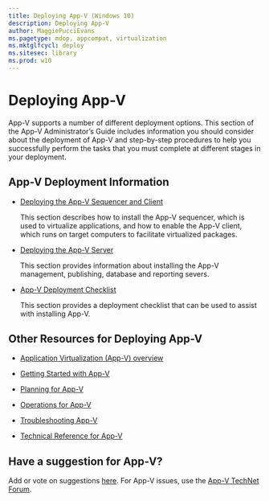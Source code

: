 ```yaml
---
title: Deploying App-V (Windows 10)
description: Deploying App-V
author: MaggiePucciEvans
ms.pagetype: mdop, appcompat, virtualization
ms.mktglfcycl: deploy
ms.sitesec: library
ms.prod: w10
---
```


# Deploying App-V

App-V supports a number of different deployment options. This section of the App-V Administrator’s Guide includes information you should consider about the deployment of App-V and step-by-step procedures to help you successfully perform the tasks that you must complete at different stages in your deployment.

## App-V Deployment Information


-   [Deploying the App-V Sequencer and Client](appv-deploying-the-appv-sequencer-and-client.md)

    This section describes how to install the App-V sequencer, which is used to virtualize applications, and how to enable the App-V client, which runs on target computers to facilitate virtualized packages.

-   [Deploying the App-V Server](appv-deploying-the-appv-server.md)

    This section provides information about installing the App-V management, publishing, database and reporting severs.

-   [App-V Deployment Checklist](appv-deployment-checklist.md)

    This section provides a deployment checklist that can be used to assist with installing App-V.

## Other Resources for Deploying App-V


-   [Application Virtualization (App-V) overview](appv-for-windows.md)

-   [Getting Started with App-V](appv-getting-started.md)

-   [Planning for App-V](appv-planning-for-appv.md)

-   [Operations for App-V](appv-operations.md)

-   [Troubleshooting App-V](appv-troubleshooting.md)

-   [Technical Reference for App-V](appv-technical-reference.md)

## Have a suggestion for App-V?

Add or vote on suggestions [here](http://appv.uservoice.com/forums/280448-microsoft-application-virtualization). For App-V issues, use the [App-V TechNet Forum](https://social.technet.microsoft.com/Forums/en-US/home?forum=mdopappv).
